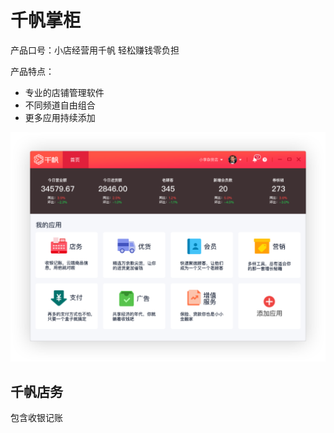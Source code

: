 # 千帆掌柜

产品口号：小店经营用千帆 轻松赚钱零负担

产品特点：
- 专业的店铺管理软件
- 不同频道自由组合
- 更多应用持续添加

![test](img/qfzg-homepage.png)

## 千帆店务
包含收银记账

## 



